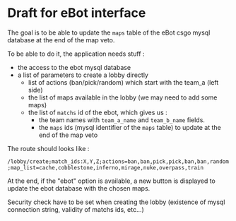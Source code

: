 # Draft for eBot interface

The goal is to be able to update the `maps` table of the eBot csgo mysql database at the end of the map veto.

To be able to do it, the application needs stuff : 

- the access to the ebot mysql database
- a list of parameters to create a lobby directly
  - list of actions (ban/pick/random) which start with the team_a (left side)
  - the list of maps available in the lobby (we may need to add some maps)
  - the list of `matchs` id of the ebot, which gives us  : 
    - the team names with `team_a_name` and `team_b_name` fields.
    - the `maps` ids (mysql identifier of the `maps` table) to update at the end of the map veto
    
The route should looks like : 

`/lobby/create;match_ids:X,Y,Z;actions=ban,ban,pick,pick,ban,ban,random;map_list=cache,cobblestone,inferno,mirage,nuke,overpass,train`

At the end, if the "ebot" option is available, a new button is displayed to update the ebot database with the chosen maps.

Security check have to be set when creating the lobby (existence of mysql connection string, validity of matchs ids, etc...)
